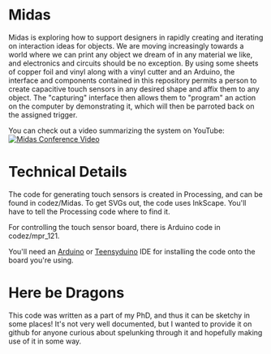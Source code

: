 Midas
=====

Midas is exploring how to support designers in rapidly creating and
iterating on interaction ideas for objects.  We are moving increasingly
towards a world where we can print any object we dream of in any material
we like, and electronics and circuits should be no exception.  By using
some sheets of copper foil and vinyl along with a vinyl cutter and an Arduino,
the interface and components contained in this repository permits a person
to create capacitive touch sensors in any desired shape and affix them to any
object.  The "capturing" interface then allows them to "program" an action
on the computer by demonstrating it, which will then be parroted back on the
assigned trigger.

You can check out a video summarizing the system on YouTube:
[![Midas Conference Video](https://img.youtube.com/vi/lS60AH2_Pbs/0.jpg)](https://www.youtube.com/watch?v=lS60AH2_Pbs)


Technical Details
=================

The code for generating touch sensors is created in Processing, and can be
found in codez/Midas.
To get SVGs out, the code uses InkScape. You'll have to tell the Processing
code where to find it.
    

For controlling the touch sensor board, there is Arduino code in
codez/mpr\_121.

You'll need an [Arduino](http://arduino.cc/hu/Main/Software) or
[Teensyduino](http://www.pjrc.com/teensy/teensyduino.html) IDE for installing
the code onto the board you're using.

Here be Dragons
=====================
This code was written as a part of my PhD, and thus it can be sketchy in
some places! It's not very well documented, but I wanted to provide it
on github for anyone curious about spelunking through it and hopefully
making use of it in some way.
